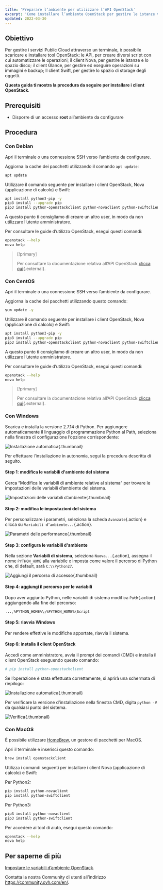 ```yaml
---
title: 'Preparare l’ambiente per utilizzare l’API OpenStack'
excerpt: 'Come installare l’ambiente OpenStack per gestire le istanze via API'
updated: 2022-03-30
---
```


## Obiettivo

Per gestire i servizi Public Cloud attraverso un terminale, è possibile scaricare e installare tool OpenStack: le API, per creare diversi script con cui automatizzare le operazioni; il client Nova, per gestire le istanze e lo spazio disco; il client Glance, per gestire ed eseguire operazioni su immagini e backup; Il client Swift, per gestire lo spazio di storage degli oggetti.

**Questa guida ti mostra la procedura da seguire per installare i client OpenStack.**

## Prerequisiti

- Disporre di un accesso **root** all’ambiente da configurare

## Procedura

### Con Debian

Apri il terminale o una connessione SSH verso l’ambiente da configurare.

Aggiorna la cache dei pacchetti utilizzando il comando `apt update`:

```sh
apt update
```

Utilizzare il comando seguente per installare i client OpenStack, Nova (applicazione di calcolo) e Swift:

```sh
apt install python3-pip -y
pip3 install --upgrade pip
pip3 install python-openstackclient python-novaclient python-swiftclient
```

A questo punto ti consigliamo di creare un altro user, in modo da non utilizzare l’utente amministratore.

Per consultare le guide d’utilizzo OpenStack, esegui questi comandi: 

```sh
openstack --help
nova help
```

> [!primary]
> 
> Per consultare la documentazione relativa all’API OpenStack [clicca qui](https://docs.openstack.org/python-openstackclient/latest/){.external}.
> 

### Con CentOS

Apri il terminale o una connessione SSH verso l’ambiente da configurare.

Aggiorna la cache dei pacchetti utilizzando questo comando:

```sh
yum update -y
```

Utilizzare il comando seguente per installare i client OpenStack, Nova (applicazione di calcolo) e Swift:

```sh
apt install python3-pip -y
pip3 install --upgrade pip
pip3 install python-openstackclient python-novaclient python-swiftclient
```

A questo punto ti consigliamo di creare un altro user, in modo da non utilizzare l’utente amministratore.

Per consultare le guide d’utilizzo OpenStack, esegui questi comandi: 

```sh
openstack --help
nova help
```

> [!primary]
> 
> Per consultare la documentazione relativa all’API OpenStack [clicca qui](https://docs.openstack.org/python-openstackclient/latest/){.external}.
> 

### Con Windows

Scarica e installa la versione 2.7.14 di Python. Per aggiungere automaticamente il linguaggio di programmazione Python al Path, seleziona nella finestra di configurazione l’opzione corrispondente:

![Installazione automatica](images/1_preparation_openstack_environment_windows.png){.thumbnail}

Per effettuare l’installazione in autonomia, segui la procedura descritta di seguito.

#### Step 1: modifica le variabili d'ambiente del sistema

Cerca “Modifica le variabili di ambiente relative al sistema” per trovare le impostazioni delle variabili d’ambiente del sistema.

![Impostazioni delle variabili d’ambiente](images/2_preparation_openstack_environment_windows.png){.thumbnail}

#### Step 2: modifica le impostazioni del sistema

Per personalizzare i parametri, seleziona la scheda `Avanzate`{.action} e clicca su `Variabili d’ambiente...`{.action}.

![Parametri delle performance](images/3_preparation_openstack_environment_windows.png){.thumbnail}

#### Step 3: configura le variabili d'ambiente 

Nella sezione **Variabili di sistema**, seleziona `Nuova...`{.action}, assegna il nome `PYTHON_HOME` alla variabile e imposta come valore il percorso di Python che, di default, sarà `C:\\Python27`.

![Aggiungi il percorso di accesso](images/4_edit_system_variables.png){.thumbnail}

#### Step 4: aggiungi il percorso per le variabili 

Dopo aver aggiunto Python, nelle variabili di sistema modifica `Path`{.action} aggiungendo alla fine del percorso:

`...,%PYTHON_HOME%\;%PYTHON_HOME%\Script`

#### Step 5: riavvia Windows

Per rendere effettive le modifiche apportate, riavvia il sistema.

#### Step 6: installa il client OpenStack

Accedi come amministratore, avvia il prompt dei comandi (CMD) e installa il client OpenStack eseguendo questo comando:

```sh
# pip install python-openstackclient
```

Se l’operazione è stata effettuata correttamente, si aprirà una schermata di riepilogo: 

![Installazione automatica](images/5_preparation_openstack_environment_windows.png){.thumbnail}

Per verificare la versione d’installazione nella finestra CMD, digita `python -V` da qualsiasi punto del sistema.

![Verifica](images/6_preparation_openstack_environment_windows.png){.thumbnail}

### Con MacOS

È possibile utilizzare [HomeBrew](https://brew.sh), un gestore di pacchetti per MacOS.

Apri il terminale e inserisci questo comando:

```bash
brew install openstackclient
```

Utilizza i comandi seguenti per installare i client Nova (applicazione di calcolo) e Swift:

Per Python2:

```sh
pip install python-novaclient
pip install python-swiftclient
```

Per Python3:

```sh
pip3 install python-novaclient
pip3 install python-swiftclient
```

Per accedere ai tool di aiuto, esegui questo comando:

```sh
openstack --help
nova help
```

## Per saperne di più

[Impostare le variabili d’ambiente OpenStack](/pages/public_cloud/compute/loading_openstack_environment_variables).

Contatta la nostra Community di utenti all’indirizzo <https://community.ovh.com/en/>.